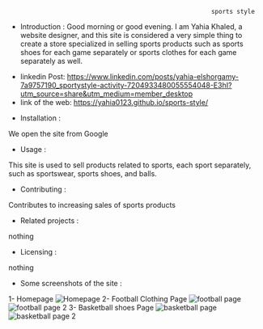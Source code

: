                                                             sports style
- Introduction :
Good morning or good evening. I am Yahia Khaled, a website designer, and this site is considered a very simple thing to create a store specialized in selling sports products such as sports shoes for each game separately or sports clothes for each game separately as well.
* linkedin Post: https://www.linkedin.com/posts/yahia-elshorgamy-7a9757190_sportystyle-activity-7204933480055554048-E3hI?utm_source=share&utm_medium=member_desktop
* link of the web: https://yahia0123.github.io/sports-style/
- Installation :

We open the site from Google

- Usage :

This site is used to sell products related to sports, each sport separately, such as sportswear, sports shoes, and balls.

- Contributing :

Contributes to increasing sales of sports products

- Related projects : 

nothing

- Licensing : 

nothing

- Some screenshots of the site :

1- Homepage 
![Homepage](https://github.com/Yahia0123/sports-style/assets/115810227/8bf58db5-78f0-49ad-b889-8f9179ff39aa)
2- Football Clothing Page
![football page](https://github.com/Yahia0123/sports-style/assets/115810227/4e9abffb-b20d-4f33-bc15-6e87357db498)
![football page 2](https://github.com/Yahia0123/sports-style/assets/115810227/5f70c57e-946f-4b6b-9a55-59424b94be8e)
3- Basketball shoes Page
![basketball page](https://github.com/Yahia0123/sports-style/assets/115810227/2cb12764-5d7b-4cb3-a580-fa7c7f53f898)
![basketball page 2](https://github.com/Yahia0123/sports-style/assets/115810227/ccf1f84e-4289-457d-be1c-84fa4d601dfa)



  

